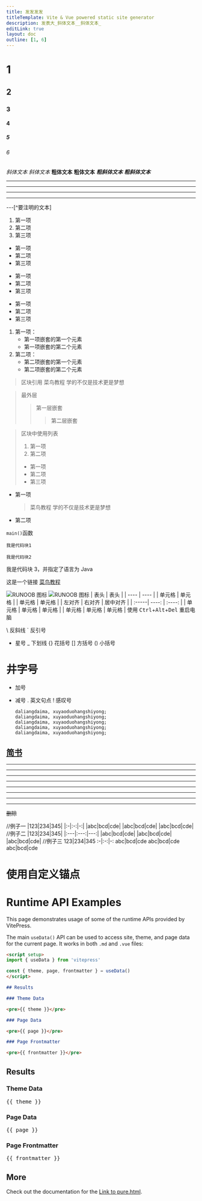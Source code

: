 ```yaml
---
title: 发发发发
titleTemplate: Vite & Vue powered static site generator
description: 发表大_斜体文本__斜体文本_
editLink: true
layout: doc
outline: [1, 6]
---
```


# 1

## 2

### 3

#### 4

##### 5

###### 6

_斜体文本_
_斜体文本_
**粗体文本**
**粗体文本**
**_粗斜体文本_**
**_粗斜体文本_**

---

---

---

---

---[^要注明的文本]

1. 第一项
2. 第二项
3. 第三项

- 第一项
- 第二项
- 第三项

* 第一项
* 第二项
* 第三项

- 第一项
- 第二项
- 第三项

1. 第一项：
   - 第一项嵌套的第一个元素
   - 第一项嵌套的第二个元素
2. 第二项：
   - 第二项嵌套的第一个元素
   - 第二项嵌套的第二个元素

> 区块引用
> 菜鸟教程
> 学的不仅是技术更是梦想

> 最外层
>
> > 第一层嵌套
> >
> > > 第二层嵌套

> 区块中使用列表
>
> 1. 第一项
> 2. 第二项
>
> - 第一项
> - 第二项
> - 第三项

- 第一项
  > 菜鸟教程
  > 学的不仅是技术更是梦想
- 第二项

`main()`函数

    我是代码块1

    我是代码块2

我是代码块 3，并指定了语言为 Java

这是一个链接 [菜鸟教程](https://www.runoob.com)

![RUNOOB 图标](https://pic.imgdb.cn/item/64e81cb0661c6c8e54e1000a.jpg)
![RUNOOB 图标](https://pic.imgdb.cn/item/64e81cb0661c6c8e54e1000a.jpg "RUNOOB")
| 表头 | 表头 |
| ---- | ---- |
| 单元格 | 单元格 |
| 单元格 | 单元格 |
| 左对齐 | 右对齐 | 居中对齐 |
| :-----| ----: | :----: |
| 单元格 | 单元格 | 单元格 |
| 单元格 | 单元格 | 单元格 |
使用 <kbd>Ctrl</kbd>+<kbd>Alt</kbd>+<kbd>Del</kbd> 重启电脑

\ 反斜线
` 反引号

- 星号
  \_ 下划线
  {} 花括号
  [] 方括号
  () 小括号

# 井字号

- 加号

* 减号
  . 英文句点
  ! 感叹号

  ```tsx
  daliangdaima, xuyaoduohangshiyong;
  daliangdaima, xuyaoduohangshiyong;
  daliangdaima, xuyaoduohangshiyong;
  daliangdaima, xuyaoduohangshiyong;
  daliangdaima, xuyaoduohangshiyong;
  ```

## [简书](https://www.jianshu.com)

---

---

---

---

---

---

---

---

~~删除~~

//例子一
|123|234|345|
|:-|:-:|-:|
|abc|bcd|cde|
|abc|bcd|cde|
|abc|bcd|cde|
//例子二
|123|234|345|
|:---|:---:|---:|
|abc|bcd|cde|
|abc|bcd|cde|
|abc|bcd|cde|
//例子三
123|234|345
:-|:-:|-:
abc|bcd|cde
abc|bcd|cde
abc|bcd|cde

# 使用自定义锚点

# Runtime API Examples

This page demonstrates usage of some of the runtime APIs provided by VitePress.

The main `useData()` API can be used to access site, theme, and page data for the current page. It works in both `.md` and `.vue` files:

```md
<script setup>
import { useData } from 'vitepress'

const { theme, page, frontmatter } = useData()
</script>

## Results

### Theme Data

<pre>{{ theme }}</pre>

### Page Data

<pre>{{ page }}</pre>

### Page Frontmatter

<pre>{{ frontmatter }}</pre>
```

<script setup>
import { useData } from 'vitepress'

const { site, theme, page, frontmatter } = useData()
</script>

## Results

### Theme Data

<pre>{{ theme }}</pre>

### Page Data

<pre>{{ page }}</pre>

### Page Frontmatter

<pre>{{ frontmatter }}</pre>

## More

Check out the documentation for the [Link to pure.html](https://react.docschina.org/learn/updating-arrays-in-state).
